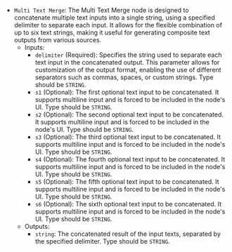 - `Multi Text Merge`: The Multi Text Merge node is designed to concatenate multiple text inputs into a single string, using a specified delimiter to separate each input. It allows for the flexible combination of up to six text strings, making it useful for generating composite text outputs from various sources.
    - Inputs:
        - `delimiter` (Required): Specifies the string used to separate each text input in the concatenated output. This parameter allows for customization of the output format, enabling the use of different separators such as commas, spaces, or custom strings. Type should be `STRING`.
        - `s1` (Optional): The first optional text input to be concatenated. It supports multiline input and is forced to be included in the node's UI. Type should be `STRING`.
        - `s2` (Optional): The second optional text input to be concatenated. It supports multiline input and is forced to be included in the node's UI. Type should be `STRING`.
        - `s3` (Optional): The third optional text input to be concatenated. It supports multiline input and is forced to be included in the node's UI. Type should be `STRING`.
        - `s4` (Optional): The fourth optional text input to be concatenated. It supports multiline input and is forced to be included in the node's UI. Type should be `STRING`.
        - `s5` (Optional): The fifth optional text input to be concatenated. It supports multiline input and is forced to be included in the node's UI. Type should be `STRING`.
        - `s6` (Optional): The sixth optional text input to be concatenated. It supports multiline input and is forced to be included in the node's UI. Type should be `STRING`.
    - Outputs:
        - `string`: The concatenated result of the input texts, separated by the specified delimiter. Type should be `STRING`.
